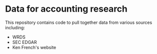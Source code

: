 Data for accounting research
=========

This repository contains code to pull together data from various sources including:
- WRDS
- SEC EDGAR
- Ken French's website
